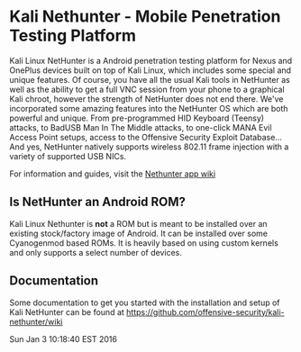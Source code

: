 # Kali Nethunter - Mobile Penetration Testing Platform

Kali Linux NetHunter is a Android penetration testing platform for Nexus and OnePlus devices built on top of Kali Linux, which includes some special and unique features. 
Of course, you have all the usual Kali tools in NetHunter as well as the ability to get a full VNC session from your phone to a graphical Kali chroot, however the strength of NetHunter does not end there. 
We've incorporated some amazing features into the NetHunter OS which are both powerful and unique. From pre-programmed HID Keyboard (Teensy) attacks, to BadUSB Man In The Middle attacks, to one-click MANA Evil Access Point setups, access to the Offensive Security Exploit Database... 
And yes, NetHunter natively supports wireless 802.11 frame injection with a variety of supported USB NICs.

For information and guides, visit the [Nethunter app wiki](https://github.com/offensive-security/nethunter-app/wiki)

## Is NetHunter an Android ROM?

Kali Linux Nethunter is **not** a ROM but is meant to be installed over an existing stock/factory image of Android.  It can be installed over some Cyanogenmod based ROMs.  It is heavily based on using custom kernels and only supports a select number of devices.

## Documentation
Some documentation to get you started with the installation and setup of Kali NetHunter can be found at https://github.com/offensive-security/kali-nethunter/wiki 

Sun Jan  3 10:18:40 EST 2016

